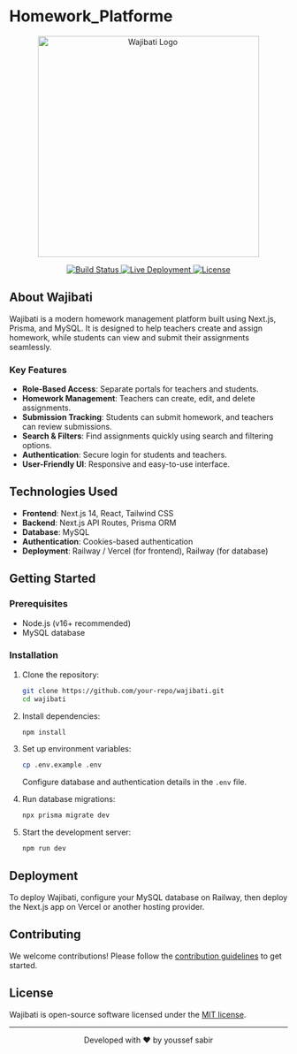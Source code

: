 ﻿# Homework_Platforme

 <p align="center">
  <a href="#" target="_blank">
    <img src="https://your-logo-url.com/logo.png" width="400" alt="Wajibati Logo">
  </a>
</p>

<p align="center">
  <a href="https://github.com/your-repo/actions">
    <img src="https://github.com/your-repo/workflows/tests/badge.svg" alt="Build Status">
  </a>
  <a href="https://your-deployment-link.com">
    <img src="https://img.shields.io/badge/deployed-live-success" alt="Live Deployment">
  </a>
  <a href="https://opensource.org/licenses/MIT">
    <img src="https://img.shields.io/badge/license-MIT-blue.svg" alt="License">
  </a>
</p>

## About Wajibati

Wajibati is a modern homework management platform built using Next.js, Prisma, and MySQL. It is designed to help teachers create and assign homework, while students can view and submit their assignments seamlessly.

### Key Features
- **Role-Based Access**: Separate portals for teachers and students.
- **Homework Management**: Teachers can create, edit, and delete assignments.
- **Submission Tracking**: Students can submit homework, and teachers can review submissions.
- **Search & Filters**: Find assignments quickly using search and filtering options.
- **Authentication**: Secure login for students and teachers.
- **User-Friendly UI**: Responsive and easy-to-use interface.

## Technologies Used
- **Frontend**: Next.js 14, React, Tailwind CSS
- **Backend**: Next.js API Routes, Prisma ORM
- **Database**: MySQL
- **Authentication**: Cookies-based authentication
- **Deployment**: Railway / Vercel (for frontend), Railway (for database)

## Getting Started

### Prerequisites
- Node.js (v16+ recommended)
- MySQL database

### Installation
1. Clone the repository:
   ```sh
   git clone https://github.com/your-repo/wajibati.git
   cd wajibati
   ```
2. Install dependencies:
   ```sh
   npm install
   ```
3. Set up environment variables:
   ```sh
   cp .env.example .env
   ```
   Configure database and authentication details in the `.env` file.

4. Run database migrations:
   ```sh
   npx prisma migrate dev
   ```
5. Start the development server:
   ```sh
   npm run dev
   ```

## Deployment
To deploy Wajibati, configure your MySQL database on Railway, then deploy the Next.js app on Vercel or another hosting provider.

## Contributing
We welcome contributions! Please follow the [contribution guidelines](CONTRIBUTING.md) to get started.

## License
Wajibati is open-source software licensed under the [MIT license](https://opensource.org/licenses/MIT).

---

<p align="center">Developed with ❤️ by youssef sabir</p>


